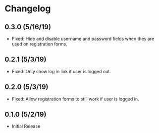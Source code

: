 # Changelog

## 0.3.0 (5/16/19)
* Fixed: Hide and disable username and password fields when they are used on registration forms.

## 0.2.1 (5/3/19)
* Fixed: Only show log in link if user is logged out.

## 0.2.0 (5/3/19)
* Fixed: Allow registration forms to still work if user is logged in.

## 0.1.0 (5/2/19)
* Initial Release
